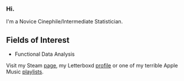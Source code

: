 ### Hi.

I'm a Novice Cinephile/Intermediate Statistician.
## Fields of Interest
- Functional Data Analysis
  
Visit my Steam [page](https://steamcommunity.com/id/BolhoMarbecue/), my Letterboxd [profile](https://letterboxd.com/BolhoMarbecue/) or one of my terrible Apple Music [playlists](https://music.apple.com/ca/playlist/para-todo-%24-theta%24/pl.u-MDAWk9JtALo8Jvo).
